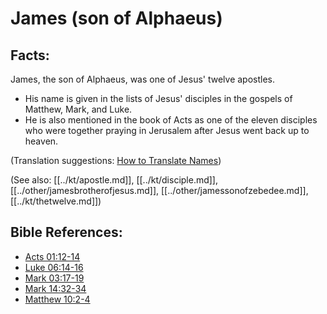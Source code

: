 # James (son of Alphaeus) #

## Facts: ##

James, the son of Alphaeus, was one of Jesus' twelve apostles.

* His name is given in the lists of Jesus' disciples in the gospels of Matthew, Mark, and Luke.
* He is also mentioned in the book of Acts as one of the eleven disciples who were together praying in Jerusalem after Jesus went back up to heaven.

(Translation suggestions: [How to Translate Names](en/ta-vol1/translate/man/translate-names))

(See also: [[../kt/apostle.md]], [[../kt/disciple.md]], [[../other/jamesbrotherofjesus.md]], [[../other/jamessonofzebedee.md]], [[../kt/thetwelve.md]])

## Bible References: ##

* [Acts 01:12-14](en/tn/act/help/01/12)
* [Luke 06:14-16](en/tn/luk/help/06/14)
* [Mark 03:17-19](en/tn/mrk/help/03/17)
* [Mark 14:32-34](en/tn/mrk/help/14/32)
* [Matthew 10:2-4](en/tn/mat/help/10/02)